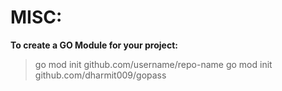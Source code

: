 # MISC:

**To create a GO Module for your project:**

> go mod init github.com/username/repo-name
> go mod init github.com/dharmit009/gopass
